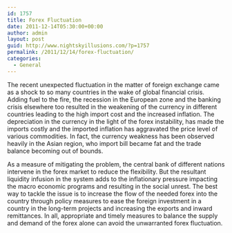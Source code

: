 ```yaml
---
id: 1757
title: Forex Fluctuation
date: 2011-12-14T05:30:00+00:00
author: admin
layout: post
guid: http://www.nightskyillusions.com/?p=1757
permalink: /2011/12/14/forex-fluctuation/
categories:
  - General
---
```

The recent unexpected fluctuation in the matter of foreign exchange came as a shock to so many countries in the wake of global financial crisis. Adding fuel to the fire, the recession in the European zone and the banking crisis elsewhere too resulted in the weakening of the currency in different countries leading to the high import cost and the increased inflation. The depreciation in the currency in the light of the forex instability, has made the imports costly and the imported inflation has aggravated the price level of various commodities. In fact, the currency weakness has been observed heavily in the Asian region, who import bill became fat and the trade balance becoming out of bounds.

As a measure of mitigating the problem, the central bank of different nations intervene in the forex market to reduce the flexibility. But the resultant liquidity infusion in the system adds to the inflationary pressure impacting the macro economic programs and resulting in the social unrest. The best way to tackle the issue is to increase the flow of the needed forex into the country through policy measures to ease the foreign investment in a country in the long-term projects and increasing the exports and inward remittances. In all, appropriate and timely measures to balance the supply and demand of the forex alone can avoid the unwarranted forex fluctuation.